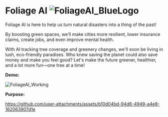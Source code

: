 # Foliage AI ![FoliageAI_BlueLogo](https://github.com/user-attachments/assets/bd7094ec-7a09-4341-909a-9dc89a8aab95)


Foliage AI is here to help us turn natural disasters into a thing of the past! 

By boosting green spaces, we’ll make cities more resilient, lower insurance claims, create jobs, and even improve mental health. 

With AI tracking tree coverage and greenery changes, we'll soon be living in lush, eco-friendly paradises. Who knew saving the planet could also save money and make you feel good? Let's make the future greener, healthier, and a lot more fun—one tree at a time!




**Demo:**

![FoliageAI_Working](https://github.com/user-attachments/assets/2e3d6aae-2255-493d-8a7a-24dfa0146fc1)

**Purpose:**

https://github.com/user-attachments/assets/b10d04bd-94d6-4949-a4e8-162063907d1e
